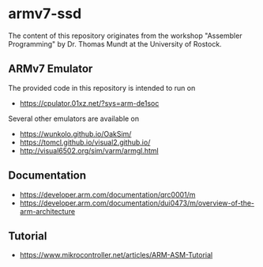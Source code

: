 # armv7-ssd
The content of this repository originates from the workshop "Assembler Programming" by Dr. Thomas Mundt at the University of Rostock.

## ARMv7 Emulator
The provided code in this repository is intended to run on 
* https://cpulator.01xz.net/?sys=arm-de1soc

Several other emulators are available on 
* https://wunkolo.github.io/OakSim/
* https://tomcl.github.io/visual2.github.io/ 
* http://visual6502.org/sim/varm/armgl.html

## Documentation
* https://developer.arm.com/documentation/qrc0001/m
* https://developer.arm.com/documentation/dui0473/m/overview-of-the-arm-architecture

## Tutorial
* https://www.mikrocontroller.net/articles/ARM-ASM-Tutorial
